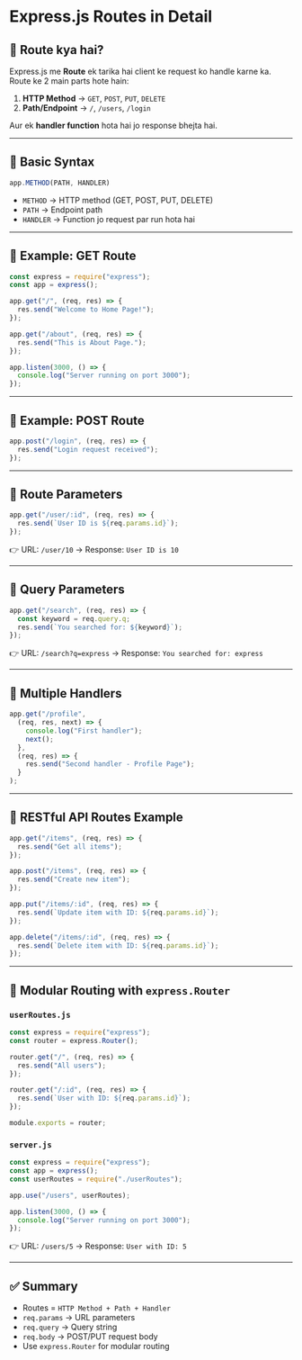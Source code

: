 # Express.js Routes in Detail

## 🔹 Route kya hai?
Express.js me **Route** ek tarika hai client ke request ko handle karne ka.  
Route ke 2 main parts hote hain:
1. **HTTP Method** → `GET`, `POST`, `PUT`, `DELETE`
2. **Path/Endpoint** → `/`, `/users`, `/login`

Aur ek **handler function** hota hai jo response bhejta hai.

---

## 🔹 Basic Syntax
```js
app.METHOD(PATH, HANDLER)
```

- `METHOD` → HTTP method (GET, POST, PUT, DELETE)
- `PATH` → Endpoint path
- `HANDLER` → Function jo request par run hota hai

---

## 🔹 Example: GET Route
```js
const express = require("express");
const app = express();

app.get("/", (req, res) => {
  res.send("Welcome to Home Page!");
});

app.get("/about", (req, res) => {
  res.send("This is About Page.");
});

app.listen(3000, () => {
  console.log("Server running on port 3000");
});
```

---

## 🔹 Example: POST Route
```js
app.post("/login", (req, res) => {
  res.send("Login request received");
});
```

---

## 🔹 Route Parameters
```js
app.get("/user/:id", (req, res) => {
  res.send(`User ID is ${req.params.id}`);
});
```
👉 URL: `/user/10` → Response: `User ID is 10`

---

## 🔹 Query Parameters
```js
app.get("/search", (req, res) => {
  const keyword = req.query.q;
  res.send(`You searched for: ${keyword}`);
});
```
👉 URL: `/search?q=express` → Response: `You searched for: express`

---

## 🔹 Multiple Handlers
```js
app.get("/profile", 
  (req, res, next) => {
    console.log("First handler");
    next();
  }, 
  (req, res) => {
    res.send("Second handler - Profile Page");
  }
);
```

---

## 🔹 RESTful API Routes Example
```js
app.get("/items", (req, res) => {
  res.send("Get all items");
});

app.post("/items", (req, res) => {
  res.send("Create new item");
});

app.put("/items/:id", (req, res) => {
  res.send(`Update item with ID: ${req.params.id}`);
});

app.delete("/items/:id", (req, res) => {
  res.send(`Delete item with ID: ${req.params.id}`);
});
```

---

## 🔹 Modular Routing with `express.Router`
### `userRoutes.js`
```js
const express = require("express");
const router = express.Router();

router.get("/", (req, res) => {
  res.send("All users");
});

router.get("/:id", (req, res) => {
  res.send(`User with ID: ${req.params.id}`);
});

module.exports = router;
```

### `server.js`
```js
const express = require("express");
const app = express();
const userRoutes = require("./userRoutes");

app.use("/users", userRoutes);

app.listen(3000, () => {
  console.log("Server running on port 3000");
});
```

👉 URL: `/users/5` → Response: `User with ID: 5`

---

## ✅ Summary
- Routes = `HTTP Method + Path + Handler`
- `req.params` → URL parameters
- `req.query` → Query string
- `req.body` → POST/PUT request body
- Use `express.Router` for modular routing
